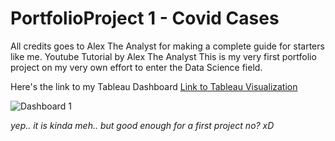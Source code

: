 # PortfolioProject 1 - Covid Cases

All credits goes to Alex The Analyst for making a complete guide for starters like me. Youtube Tutorial by Alex The Analyst
This is my very first portfolio project on my very own effort to enter the Data Science field.

Here's the link to my Tableau Dashboard
[Link to Tableau Visualization](https://public.tableau.com/views/CovidDashboardTutorial_16456961906400/Dashboard1?:language=en-US&:display_count=n&:origin=viz_share_link)

![Dashboard 1](https://github.com/maeltwosinggit/PortfolioProject-CovidCases/assets/100229620/7f0f03ac-6def-4fb7-9d6f-6450b3373b72)

*yep.. it is kinda meh.. but good enough for a first project no? xD*
